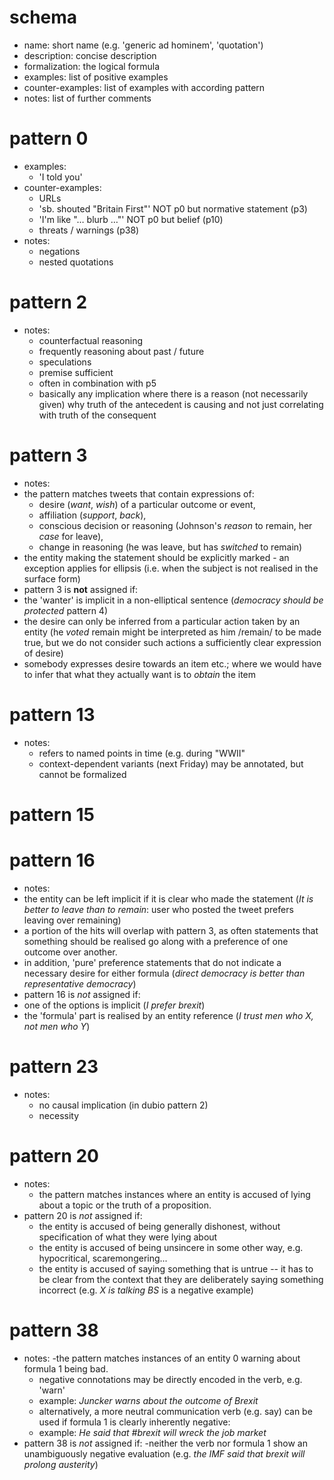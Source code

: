 # schema
- name: short name (e.g. 'generic ad hominem', 'quotation')
- description: concise description
- formalization: the logical formula
- examples: list of positive examples
- counter-examples: list of examples with according pattern
- notes: list of further comments
# pattern 0
- examples:
  - 'I told you'
- counter-examples:
  - URLs
  - 'sb. shouted "Britain First"' NOT p0 but normative statement (p3)
  - 'I'm like "… blurb …"' NOT p0 but belief (p10)
  - threats / warnings (p38)
- notes:
  - negations
  - nested quotations 
# pattern 2
- notes:
  - counterfactual reasoning
  - frequently reasoning about past / future
  - speculations
  - premise sufficient
  - often in combination with p5
  - basically any implication where there is a reason (not necessarily given) why truth of the antecedent is causing and not just correlating with truth of the consequent

# pattern 3
- notes:
 - the pattern matches tweets that contain expressions of:
   - desire (*want*, *wish*) of a particular outcome or event,
   - affiliation (*support*, *back*),
   - conscious decision or reasoning (Johnson's *reason* to remain, her *case* for leave),
   - change in reasoning (he was leave, but has *switched* to remain)
 - the entity making the statement should be explicitly marked - an exception applies for ellipsis (i.e. when the subject is not realised in the surface form)
 - pattern 3 is **not** assigned if:
  - the 'wanter' is implicit in a non-elliptical sentence (*democracy should be protected* pattern 4)
  - the desire can only be inferred from a particular action taken by an entity (he *voted* remain might be interpreted as him /remain/ to be made true, but we do not consider such actions a sufficiently clear expression of desire)
  - somebody expresses desire towards an item etc.; where we would have to infer that what they actually want is to *obtain* the item
# pattern 13
- notes:
  - refers to named points in time (e.g. during "WWII"
  - context-dependent variants (next Friday) may be annotated, but cannot be formalized

# pattern 15

# pattern 16
- notes:
 - the entity can be left implicit if it is clear who made the statement (*It is better to leave than to remain*: user who posted the tweet prefers leaving over remaining)
 - a portion of the hits will overlap with pattern 3, as often statements that something should be realised go along with a preference of one outcome over another.
 - in addition, 'pure' preference statements that do not indicate a necessary desire for either formula (*direct democracy is better than representative democracy*)
 - pattern 16 is *not* assigned if:
  - one of the options is implicit (*I prefer brexit*)
  - the 'formula' part is realised by an entity reference (*I trust men who X, not men who Y*)
# pattern 23
- notes:
  - no causal implication (in dubio pattern 2)
  - necessity

# pattern 20
- notes:
    - the pattern matches instances where an entity is accused of lying about a topic or the truth of a proposition.
- pattern 20 is *not* assigned if:
    - the entity is accused of being generally dishonest, without specification of what they were lying about
    - the entity is accused of being unsincere in some other way, e.g. hypocritical, scaremongering...
    - the entity is accused of saying something that is untrue -- it has to be clear from the context that they are deliberately saying something incorrect (e.g. *X is talking BS* is a negative example)

# pattern 38
- notes:
    -the pattern matches instances of an entity 0 warning about formula 1 being bad.
    - negative connotations may be directly encoded in the verb, e.g. 'warn'
    - example: *Juncker warns about the outcome of Brexit*
    - alternatively, a more neutral communication verb (e.g. say) can be used if formula 1 is clearly inherently negative:
    - example: *He said that #brexit will wreck the job market*
- pattern 38 is *not* assigned if:
    -neither the verb nor formula 1 show an unambiguously negative evaluation (e.g. *the IMF said that brexit will prolong austerity*)
